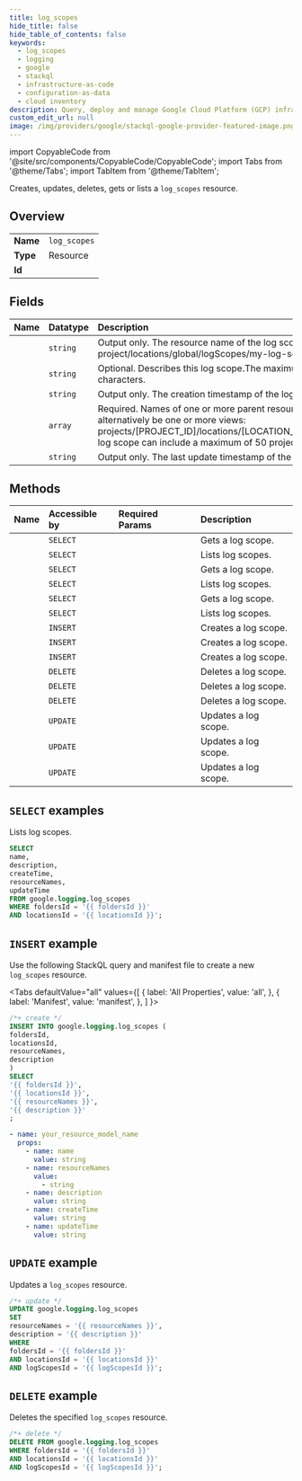 ```yaml
---
title: log_scopes
hide_title: false
hide_table_of_contents: false
keywords:
  - log_scopes
  - logging
  - google
  - stackql
  - infrastructure-as-code
  - configuration-as-data
  - cloud inventory
description: Query, deploy and manage Google Cloud Platform (GCP) infrastructure and resources using SQL
custom_edit_url: null
image: /img/providers/google/stackql-google-provider-featured-image.png
---
```


import CopyableCode from '@site/src/components/CopyableCode/CopyableCode';
import Tabs from '@theme/Tabs';
import TabItem from '@theme/TabItem';

Creates, updates, deletes, gets or lists a <code>log_scopes</code> resource.

## Overview
<table><tbody>
<tr><td><b>Name</b></td><td><code>log_scopes</code></td></tr>
<tr><td><b>Type</b></td><td>Resource</td></tr>
<tr><td><b>Id</b></td><td><CopyableCode code="google.logging.log_scopes" /></td></tr>
</tbody></table>

## Fields
| Name | Datatype | Description |
|:-----|:---------|:------------|
| <CopyableCode code="name" /> | `string` | Output only. The resource name of the log scope.For example:projects/my-project/locations/global/logScopes/my-log-scope |
| <CopyableCode code="description" /> | `string` | Optional. Describes this log scope.The maximum length of the description is 8000 characters. |
| <CopyableCode code="createTime" /> | `string` | Output only. The creation timestamp of the log scope. |
| <CopyableCode code="resourceNames" /> | `array` | Required. Names of one or more parent resources: projects/[PROJECT_ID]May alternatively be one or more views: projects/[PROJECT_ID]/locations/[LOCATION_ID]/buckets/[BUCKET_ID]/views/[VIEW_ID]A log scope can include a maximum of 50 projects and a maximum of 100 resources in total. |
| <CopyableCode code="updateTime" /> | `string` | Output only. The last update timestamp of the log scope. |

## Methods
| Name | Accessible by | Required Params | Description |
|:-----|:--------------|:----------------|:------------|
| <CopyableCode code="folders_locations_log_scopes_get" /> | `SELECT` | <CopyableCode code="foldersId, locationsId, logScopesId" /> | Gets a log scope. |
| <CopyableCode code="folders_locations_log_scopes_list" /> | `SELECT` | <CopyableCode code="foldersId, locationsId" /> | Lists log scopes. |
| <CopyableCode code="organizations_locations_log_scopes_get" /> | `SELECT` | <CopyableCode code="locationsId, logScopesId, organizationsId" /> | Gets a log scope. |
| <CopyableCode code="organizations_locations_log_scopes_list" /> | `SELECT` | <CopyableCode code="locationsId, organizationsId" /> | Lists log scopes. |
| <CopyableCode code="projects_locations_log_scopes_get" /> | `SELECT` | <CopyableCode code="locationsId, logScopesId, projectsId" /> | Gets a log scope. |
| <CopyableCode code="projects_locations_log_scopes_list" /> | `SELECT` | <CopyableCode code="locationsId, projectsId" /> | Lists log scopes. |
| <CopyableCode code="folders_locations_log_scopes_create" /> | `INSERT` | <CopyableCode code="foldersId, locationsId" /> | Creates a log scope. |
| <CopyableCode code="organizations_locations_log_scopes_create" /> | `INSERT` | <CopyableCode code="locationsId, organizationsId" /> | Creates a log scope. |
| <CopyableCode code="projects_locations_log_scopes_create" /> | `INSERT` | <CopyableCode code="locationsId, projectsId" /> | Creates a log scope. |
| <CopyableCode code="folders_locations_log_scopes_delete" /> | `DELETE` | <CopyableCode code="foldersId, locationsId, logScopesId" /> | Deletes a log scope. |
| <CopyableCode code="organizations_locations_log_scopes_delete" /> | `DELETE` | <CopyableCode code="locationsId, logScopesId, organizationsId" /> | Deletes a log scope. |
| <CopyableCode code="projects_locations_log_scopes_delete" /> | `DELETE` | <CopyableCode code="locationsId, logScopesId, projectsId" /> | Deletes a log scope. |
| <CopyableCode code="folders_locations_log_scopes_patch" /> | `UPDATE` | <CopyableCode code="foldersId, locationsId, logScopesId" /> | Updates a log scope. |
| <CopyableCode code="organizations_locations_log_scopes_patch" /> | `UPDATE` | <CopyableCode code="locationsId, logScopesId, organizationsId" /> | Updates a log scope. |
| <CopyableCode code="projects_locations_log_scopes_patch" /> | `UPDATE` | <CopyableCode code="locationsId, logScopesId, projectsId" /> | Updates a log scope. |

## `SELECT` examples

Lists log scopes.

```sql
SELECT
name,
description,
createTime,
resourceNames,
updateTime
FROM google.logging.log_scopes
WHERE foldersId = '{{ foldersId }}'
AND locationsId = '{{ locationsId }}';
```

## `INSERT` example

Use the following StackQL query and manifest file to create a new <code>log_scopes</code> resource.

<Tabs
    defaultValue="all"
    values={[
        { label: 'All Properties', value: 'all', },
        { label: 'Manifest', value: 'manifest', },
    ]
}>
<TabItem value="all">

```sql
/*+ create */
INSERT INTO google.logging.log_scopes (
foldersId,
locationsId,
resourceNames,
description
)
SELECT 
'{{ foldersId }}',
'{{ locationsId }}',
'{{ resourceNames }}',
'{{ description }}'
;
```
</TabItem>
<TabItem value="manifest">

```yaml
- name: your_resource_model_name
  props:
    - name: name
      value: string
    - name: resourceNames
      value:
        - string
    - name: description
      value: string
    - name: createTime
      value: string
    - name: updateTime
      value: string

```
</TabItem>
</Tabs>

## `UPDATE` example

Updates a <code>log_scopes</code> resource.

```sql
/*+ update */
UPDATE google.logging.log_scopes
SET 
resourceNames = '{{ resourceNames }}',
description = '{{ description }}'
WHERE 
foldersId = '{{ foldersId }}'
AND locationsId = '{{ locationsId }}'
AND logScopesId = '{{ logScopesId }}';
```

## `DELETE` example

Deletes the specified <code>log_scopes</code> resource.

```sql
/*+ delete */
DELETE FROM google.logging.log_scopes
WHERE foldersId = '{{ foldersId }}'
AND locationsId = '{{ locationsId }}'
AND logScopesId = '{{ logScopesId }}';
```
